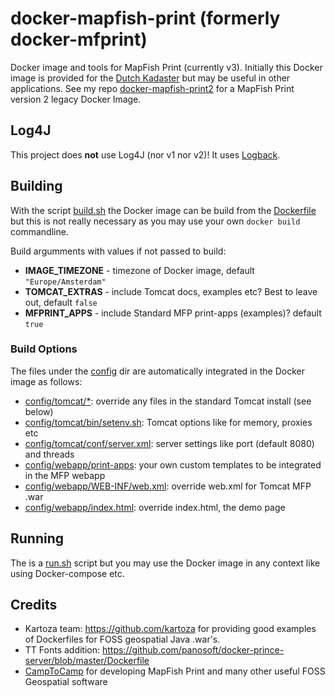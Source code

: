 # docker-mapfish-print (formerly docker-mfprint)

Docker image and tools for MapFish Print (currently v3).
Initially this Docker image is provided for the [Dutch Kadaster](http://www.kadaster.nl)
but may be useful in other applications.
See my repo [docker-mapfish-print2](https://github.com/justb4/docker-mapfish-print2) for 
a MapFish Print version 2 legacy Docker Image.

## Log4J 

This project does **not** use Log4J (nor v1 nor v2)! It uses [Logback](http://logback.qos.ch/).

## Building

With the script [build.sh](build.sh) the Docker image can be build
from the [Dockerfile](Dockerfile) but this is not really necessary as
you may use your own ``docker build`` commandline.

Build argumments with values if not passed to build:

- **IMAGE_TIMEZONE** - timezone of Docker image, default ``"Europe/Amsterdam"``
- **TOMCAT_EXTRAS** - include Tomcat docs, examples etc? Best to leave out, default ``false``
- **MFPRINT_APPS** - include Standard MFP print-apps (examples)? default ``true``

### Build Options

The files under the  [config](config) dir are automatically integrated in the Docker image as follows:

- [config/tomcat/*](config/tomcat): override any files in the standard Tomcat install (see below)
- [config/tomcat/bin/setenv.sh](config/tomcat/bin/setenv.sh): Tomcat options like for memory, proxies etc
- [config/tomcat/conf/server.xml](config/tomcat/bin/setenv.sh): server settings like port (default 8080) and threads
- [config/webapp/print-apps](config/webapp/print-apps): your own custom templates to be integrated in the MFP webapp
- [config/webapp/WEB-INF/web.xml](config/webapp/WEB-INF/web.xml): override web.xml for Tomcat MFP .war
- [config/webapp/index.html](config/webapp/index.html): override index.html, the demo page

## Running

The is a [run.sh](run.sh) script but you may use the Docker image in any context like
using Docker-compose etc.

## Credits

* Kartoza team: https://github.com/kartoza for providing good examples of Dockerfiles for FOSS geospatial Java .war's.
* TT Fonts addition: https://github.com/panosoft/docker-prince-server/blob/master/Dockerfile
* [CampToCamp](https://www.camptocamp.com/) for developing MapFish Print and many other useful FOSS Geospatial software

